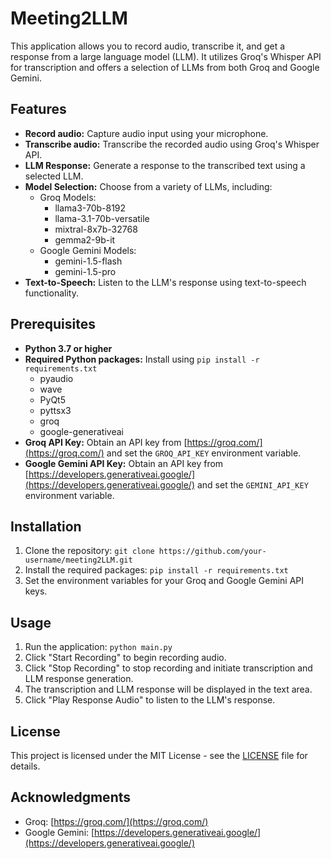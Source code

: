 # Meeting2LLM

This application allows you to record audio, transcribe it, and get a response from a large language model (LLM). It utilizes Groq's Whisper API for transcription and offers a selection of LLMs from both Groq and Google Gemini.

## Features

* **Record audio:** Capture audio input using your microphone.
* **Transcribe audio:** Transcribe the recorded audio using Groq's Whisper API.
* **LLM Response:** Generate a response to the transcribed text using a selected LLM.
* **Model Selection:** Choose from a variety of LLMs, including:
    * Groq Models:
        * llama3-70b-8192
        * llama-3.1-70b-versatile
        * mixtral-8x7b-32768
        * gemma2-9b-it
    * Google Gemini Models:
        * gemini-1.5-flash
        * gemini-1.5-pro
* **Text-to-Speech:** Listen to the LLM's response using text-to-speech functionality.

## Prerequisites

* **Python 3.7 or higher**
* **Required Python packages:** Install using `pip install -r requirements.txt`
    * pyaudio
    * wave
    * PyQt5
    * pyttsx3
    * groq
    * google-generativeai
* **Groq API Key:** Obtain an API key from [https://groq.com/](https://groq.com/) and set the `GROQ_API_KEY` environment variable.
* **Google Gemini API Key:** Obtain an API key from [https://developers.generativeai.google/](https://developers.generativeai.google/) and set the `GEMINI_API_KEY` environment variable.

## Installation

1. Clone the repository: `git clone https://github.com/your-username/meeting2LLM.git`
2. Install the required packages: `pip install -r requirements.txt`
3. Set the environment variables for your Groq and Google Gemini API keys.

## Usage

1. Run the application: `python main.py`
2. Click "Start Recording" to begin recording audio.
3. Click "Stop Recording" to stop recording and initiate transcription and LLM response generation.
4. The transcription and LLM response will be displayed in the text area.
5. Click "Play Response Audio" to listen to the LLM's response.

## License

This project is licensed under the MIT License - see the [LICENSE](LICENSE) file for details.

## Acknowledgments

* Groq: [https://groq.com/](https://groq.com/)
* Google Gemini: [https://developers.generativeai.google/](https://developers.generativeai.google/)

